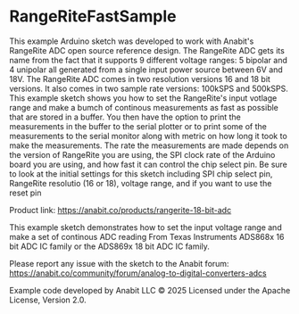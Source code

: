 # RangeRiteFastSample
This example Arduino sketch was developed to work with Anabit's RangeRite ADC open source reference design. 
The RangeRite ADC gets its name from the fact that it supports 9 different voltage ranges: 5 bipolar and 4 unipolar
all generated from a single input power source between 6V and 18V. The RangeRite ADC comes in two resolution 
versions 16 and 18 bit versions. It also comes in two sample rate versions: 100kSPS and 500kSPS. This example
sketch shows you how to set the RangeRite's input votlage range and make a bumch of continous measurements as
fast as possible that are stored in a buffer. You then have the option to print the measurements in the buffer
to the serial plotter or to print some of the measurements to the serial monitor along with metric on how long
it took to make the measurements. The rate the measurements are made depends on the version of RangeRite you are
using, the SPI clock rate of the Arduino board you are using, and how fast it can control the chip select pin. 
Be sure to look at the initial settings for this sketch including SPI chip select pin, RangeRite resolutio
(16 or 18), voltage range, and if you want to use the reset pin

Product link: https://anabit.co/products/rangerite-18-bit-adc

This example sketch demonstrates how to set the input voltage range and make a set of continous ADC reading
From Texas Instruments ADS868x 16 bit ADC IC family or the ADS869x 18 bit ADC IC family.

Please report any issue with the sketch to the Anabit forum: https://anabit.co/community/forum/analog-to-digital-converters-adcs

Example code developed by Anabit LLC © 2025
Licensed under the Apache License, Version 2.0.
